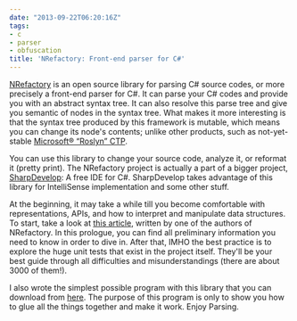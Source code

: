 ```yaml
---
date: "2013-09-22T06:20:16Z"
tags:
- c
- parser
- obfuscation
title: 'NRefactory: Front-end parser for C#'
---
```


[NRefactory](https://github.com/icsharpcode/NRefactory) is an open source library for parsing C# source codes, or more precisely a front-end parser for C#. It can parse your C# codes and provide you with an abstract syntax tree. It can also resolve this parse tree and give you semantic of nodes in the syntax tree. What makes it more interesting is that the syntax tree produced by this framework is mutable, which means you can change its node's contents; unlike other products, such as not-yet-stable [Microsoft® “Roslyn” CTP](http://msdn.microsoft.com/en-us/vstudio/roslyn.aspx).

You can use this library to change your source code, analyze it, or reformat it (pretty print). The NRefactory project is actually a part of a bigger project, [SharpDevelop](http://www.icsharpcode.net/opensource/sd/): A free IDE for C#. SharpDevelop takes advantage of this library for IntelliSense implementation and some other stuff.

At the beginning, it may take a while till you become comfortable with representations, APIs, and how to interpret and manipulate data structures. To start, take a look at [this article](http://www.codeproject.com/Articles/408663/Using-NRefactory-for-analyzing-Csharp-code), written by one of the authors of NRefactory. In this prologue, you can find all preliminary information you need to know in order to dive in. After that, IMHO the best practice is to explore the huge unit tests that exist in the project itself. They'll be your best guide through all difficulties and misunderstandings (there are about 3000 of them!).

I also wrote the simplest possible program with this library that you can download from [here](http://ge.tt/6JuQk2o/v/1?c "NRefactory sample code"). The purpose of this program is only to show you how to glue all the things together and make it work. Enjoy Parsing.